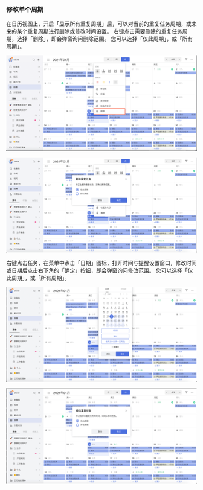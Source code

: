 ### 修改单个周期

在日历视图上，开启「显示所有重复周期」后，可以对当前的重复任务周期，或未来的某个重复周期进行删除或修改时间设置。
右键点击需要删除的重复任务周期，选择「删除」，即会弹窗询问删除范围。
您可以选择「仅此周期」，或「所有周期」。

![](../../images/web/75.png)


![](../../images/web/76.png)

右键点击任务，在菜单中点击「日期」图标，打开时间与提醒设置窗口，修改时间或日期后点击右下角的「确定」按钮，即会弹窗询问修改范围。
您可以选择「仅此周期」，或「所有周期」。

![](../../images/web/77.png)


![](../../images/web/78.png)